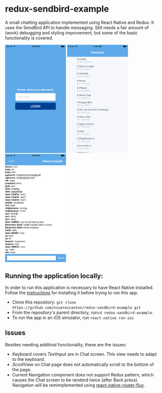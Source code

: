 # redux-sendbird-example
A small chatting application implemented using React Native and Redux. It uses the SendBird API to handle messaging. Still needs a fair amount of (work) debugging and styling improvement, but some of the basic functionality is covered.

<img src="/screenshots/login.png" alt="alt text" width="200px" height="whatever">
<img src="/screenshots/channels.png" alt="alt text" width="200px" height="whatever">
<img src="/screenshots/chat.png" alt="alt text" width="200px" height="whatever">

## Running the application locally:
In order to run this application is necessary to have React Native installed. Follow the [instructions](https://facebook.github.io/react-native/docs/getting-started.html#content) for installing it before trying to run this app.

* Clone this repository: `git clone https://github.com/nsuarezcanton/redux-sendbird-example.git`
* From the repository's parent directory, run`cd redux-sendbird-example`.
* To run the app in an iOS simulator, run `react-native run-ios`


## Issues

Besides needing additinal functionality, these are the issues:

* Keyboard covers *TextInput* are in Chat screen. This view needs to adapt to the keyboard.
* *ScrollView* on Chat page does not automatically scroll to the bottom of the page.
* Current Navigation component does not support Redux pattern, which causes the Chat screen to be renderd twice (after Back press). Navigation will be remimplemented using [react-native-router-flux](https://github.com/aksonov/react-native-router-flux).
